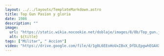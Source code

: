 ```yaml
---
layout: ../../layouts/TemplateMarkdown.astro
title: Top Gun Pasion y gloria
date: 1986
description: ""
image:
  url: "https://static.wikia.nocookie.net/doblaje/images/8/8b/Top_gun.jpg/revision/latest?cb=20230329213847&path-prefix=es"
  alt: ${title}
tags: ["Militar", " Accion"]
video: "https://drive.google.com/file/d/1g0L6EEoHoUxIBvX_DfDLEpgwhEGAXXBa/preview"
---
```

